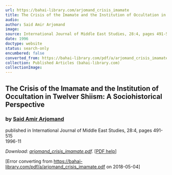 ```yaml
---
url: https://bahai-library.com/arjomand_crisis_imamate
title: The Crisis of the Imamate and the Institution of Occultation in Twelver Shiism: A Sociohistorical Perspective
audio: 
author: Said Amir Arjomand
image: 
source: International Journal of Middle East Studies, 28:4, pages 491-515
date: 1996
doctype: website
status: search-only
encumbered: false
converted_from: https://bahai-library.com/pdf/a/arjomand_crisis_imamate.pdf
collection: Published Articles (bahai-library.com)
collectionImage: 
---
```



## The Crisis of the Imamate and the Institution of Occultation in Twelver Shiism: A Sociohistorical Perspective

### by [Said Amir Arjomand](https://bahai-library.com/author/Said+Amir+Arjomand)

published in International Journal of Middle East Studies, 28:4, pages 491-515  
1996-11


_Download: [arjomand\_crisis\_imamate.pdf](https://bahai-library.com/pdf/a/arjomand_crisis_imamate.pdf)._ \[[PDF help](https://bahai-library.com/pdf/)\]



[Error converting from https://bahai-library.com/pdf/a/arjomand_crisis_imamate.pdf on 2018-05-04]



